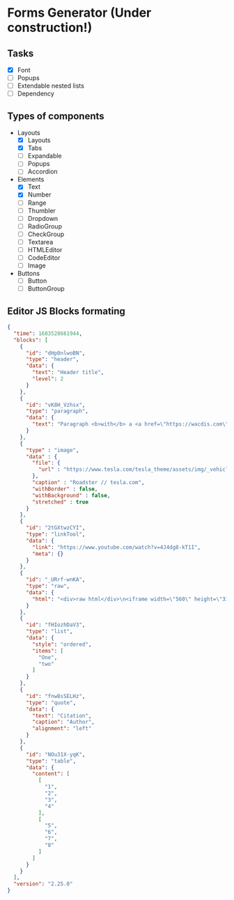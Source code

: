 # Forms Generator (Under construction!)

## Tasks

- [x] Font
- [ ] Popups
- [ ] Extendable nested lists
- [ ] Dependency

## Types of components

- Layouts
  - [x] Layouts
  - [x] Tabs
  - [ ] Expandable
  - [ ] Popups
  - [ ] Accordion
- Elements
  - [x] Text
  - [x] Number
  - [ ] Range
  - [ ] Thumbler
  - [ ] Dropdown
  - [ ] RadioGroup
  - [ ] CheckGroup
  - [ ] Textarea
  - [ ] HTMLEditor
  - [ ] CodeEditor
  - [ ] Image
- Buttons
  - [ ] Button
  - [ ] ButtonGroup

## Editor JS Blocks formating

```json
{
  "time": 1683528661944,
  "blocks": [
    {
      "id": "dHp0nlwoBN",
      "type": "header",
      "data": {
        "text": "Header title",
        "level": 2
      }
    },
    {
      "id": "vK8H_Vzhsx",
      "type": "paragraph",
      "data": {
        "text": "Paragraph <b>with</b> a <a href=\"https://wacdis.com\">link</a>"
      }
    },
    {
      "type" : "image",
      "data" : {
        "file": {
          "url" : "https://www.tesla.com/tesla_theme/assets/img/_vehicle_redesign/roadster_and_semi/roadster/hero.jpg"
        },
        "caption" : "Roadster // tesla.com",
        "withBorder" : false,
        "withBackground" : false,
        "stretched" : true
      }
    },
    {
      "id": "2tGXtwzCYI",
      "type": "linkTool",
      "data": {
        "link": "https://www.youtube.com/watch?v=4J4dg8-kT1I",
        "meta": {}
      }
    },
    {
      "id": "_URrf-wnKA",
      "type": "raw",
      "data": {
        "html": "<div>raw html</div>\n<iframe width=\"560\" height=\"315\" src=\"https://www.youtube.com/embed/4J4dg8-kT1I\" title=\"YouTube video player\" frameborder=\"0\" allow=\"accelerometer; autoplay; clipboard-write; encrypted-media; gyroscope; picture-in-picture; web-share\" allowfullscreen></iframe>"
      }
    },
    {
      "id": "fHIozhDaV3",
      "type": "list",
      "data": {
        "style": "ordered",
        "items": [
          "One",
          "two"
        ]
      }
    },
    {
      "id": "fnw8sSELHz",
      "type": "quote",
      "data": {
        "text": "Citation",
        "caption": "Author",
        "alignment": "left"
      }
    },
    {
      "id": "NOu31X-yqK",
      "type": "table",
      "data": {
        "content": [
          [
            "1",
            "2",
            "3",
            "4"
          ],
          [
            "5",
            "6",
            "7",
            "8"
          ]
        ]
      }
    }
  ],
  "version": "2.25.0"
}
```
